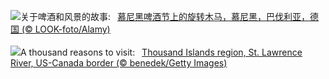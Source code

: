 ![](https://www.bing.com/th?id=OHR.OktoberfestSwing_ZH-CN5270146600_UHD.jpg&w=1000)关于啤酒和风景的故事:&nbsp;&ensp;[慕尼黑啤酒节上的旋转木马，慕尼黑，巴伐利亚，德国 (© LOOK-foto/Alamy)](https://www.bing.com/th?id=OHR.OktoberfestSwing_ZH-CN5270146600_UHD.jpg)
<br><br/>
![](https://www.bing.com/th?id=OHR.ThousandIslands_EN-US7884567746_UHD.jpg&w=1000)A thousand reasons to visit:&nbsp;&ensp;[Thousand Islands region, St. Lawrence River, US-Canada border (© benedek/Getty Images)](https://www.bing.com/th?id=OHR.ThousandIslands_EN-US7884567746_UHD.jpg)
<br><br/>
